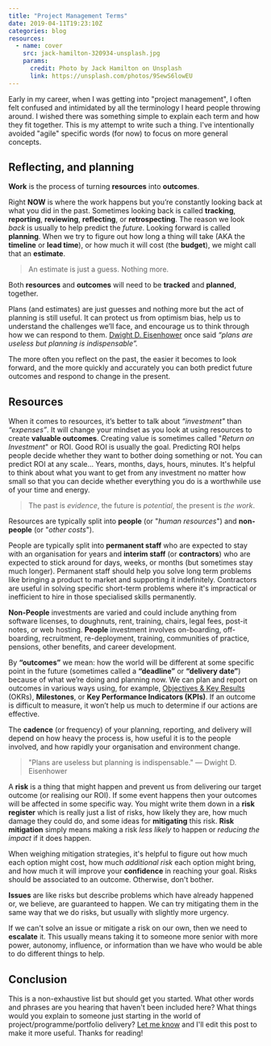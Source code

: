 ```yaml
---
title: "Project Management Terms"
date: 2019-04-11T19:23:10Z
categories: blog  
resources:
  - name: cover
    src: jack-hamilton-320934-unsplash.jpg
    params:
      credit: Photo by Jack Hamilton on Unsplash
      link: https://unsplash.com/photos/9SewS6lowEU
---
```


Early in my career, when I was getting into "project management", I often felt confused and intimidated by all the terminology I heard people throwing around. I wished there was something simple to explain each term and how they fit together. This is my attempt to write such a thing. I've intentionally avoided "agile" specific words (for now) to focus on more general concepts. 

## Reflecting, and planning
**Work** is the process of turning **resources**  into **outcomes**.

Right **NOW** is where the work happens but you’re constantly looking back at what you did in the past. <!--This is usually called “reporting” (or “tracking”) and is a useful way to think about  and thinking about what you will do in the future.--> Sometimes looking back is called **tracking**, **reporting**, **reviewing**, **reflecting**, or **retrospecting**. The reason we look _back_ is usually to help predict the _future_. Looking forward is called **planning**. When we try to figure out how long a thing will take (AKA the **timeline** or **lead time**), or how much it will cost (the **budget**), we might call that an **estimate**. 

> An estimate is just a guess. Nothing more.

Both **resources** and **outcomes** will need to be **tracked** and **planned**, together.

Plans (and estimates) are just guesses and nothing more but the act of planning is still useful. It can protect us from optimism bias, help us to understand the challenges we’ll face, and encourage us to think through how we can respond to them. [Dwight D. Eisenhower](https://en.wikipedia.org/wiki/Dwight_D._Eisenhower) once said _“plans are useless but planning is indispensable”._ 

The more often you reflect on the past, the easier it becomes to look forward, and the more quickly and accurately you can both predict future outcomes and respond to change in the present.

## Resources 
When it comes to resources, it’s better to talk about _“investment"_ than _“expenses”_. It will change your mindset as you look at using resources to create **valuable outcomes**. Creating value is sometimes called "_Return on Investment_" or ROI. Good ROI is usually the goal. Predicting ROI helps people decide whether they want to bother doing something or not. You can predict ROI at any scale... Years, months, days, hours, minutes. It's helpful to think about what you want to get from any investment no matter how small so that you can decide whether everything you do is a worthwhile use of your time and energy.

<!--That said, sometimes you're just trying things for the sake of trying things and you don't know what the outcome will be. It's a rare and wonderful thing to get to simply play. Take advantage of this and appreciate it fully whenever you get the chance. -->


> The past is _evidence_, the future is _potential_, the present is _the work_.

Resources are typically split into **people** (or "_human resources_") and **non-people** (or "_other costs_").

People are typically split into **permanent staff** who are expected to stay with an organisation for years and **interim staff** (or **contractors**) who are expected to stick around for days, weeks, or months (but sometimes stay much longer). Permanent staff should help you solve long term problems like bringing a product to market and supporting it indefinitely. Contractors are useful in solving specific short-term problems where it's impractical or inefficient to hire in those specialised skills permanently.

**Non-People** investments are varied and could include anything from software licenses, to doughnuts, rent, training, chairs, legal fees, post-it notes, or web hosting. **People** investment involves on-boarding, off-boarding, recruitment, re-deployment, training, communities of practice, pensions, other benefits, and career development.

By **“outcomes”** we mean: how the world will be different at some specific point in the future (sometimes called a **“deadline”** or **“delivery date”**) because of what we’re doing and planning now. We can plan and report on outcomes in various ways using, for example, [Objectives & Key Results](/blog/okrs) (OKRs), **Milestones**, or **Key Performance Indicators (KPIs)**. If an outcome is difficult to measure, it won’t help us much to determine if our actions are effective. 

The **cadence** (or frequency) of your planning, reporting, and delivery will depend on how heavy the process is, how useful it is to the people involved, and how rapidly your organisation and environment change.

> "Plans are useless but planning is indispensable." &mdash; Dwight D. Eisenhower

A **risk** is a thing that might happen and prevent us from delivering our target outcome (or realising our ROI). If some event happens then your outcomes will be affected in some specific way. You might write them down in a **risk register** which is really just a list of risks, how likely they are, how much damage they could do, and some ideas for **mitigating** this risk. **Risk mitigation** simply means making a risk _less likely_ to happen or _reducing the impact_ if it does happen.

When weighing mitigation strategies, it's helpful to figure out how much each option might cost, how much _additional risk_ each option might bring, and how much it will improve your **confidence** in reaching your goal. Risks should be associated to an outcome. Otherwise, don't bother. 

**Issues** are like risks but describe problems which have already happened or, we believe, are guaranteed to happen. We can try mitigating them in the same way that we do risks, but usually with slightly more urgency.

If we can't solve an issue or mitigate a risk on our own, then we need to **escalate** it. This usually means taking it to someone more senior with more power, autonomy, influence, or information than we have who would be able to do different things to help.

## Conclusion
This is a non-exhaustive list but should get you started. What other words and phrases are you hearing that haven't been included here? What things would you explain to someone just starting in the world of project/programme/portfolio delivery? [Let me know](/contact) and I'll edit this post to make it more useful. Thanks for reading!
